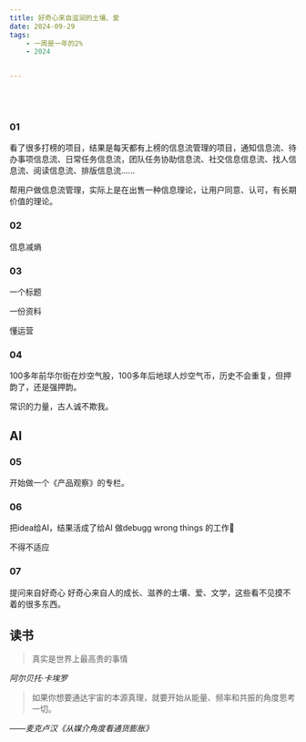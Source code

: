 ```yaml
---
title: 好奇心来自滋润的土壤、爱
date: 2024-09-29
tags: 
    - 一周是一年的2%
    - 2024


---
```




<br>

<br>





### **01**

看了很多打榜的项目，结果是每天都有上榜的信息流管理的项目，通知信息流、待办事项信息流、日常任务信息流，团队任务协助信息流、社交信息信息流、找人信息流、阅读信息流、排版信息流......

帮用户做信息流管理，实际上是在出售一种信息理论，让用户同意、认可，有长期价值的理论。



### **02**

信息减熵



### **03**

一个标题

一份资料

懂运营



### **04**

100多年前华尔街在炒空气股，100多年后地球人炒空气币，历史不会重复，但押韵了，还是强押韵。

常识的力量，古人诚不欺我。





## **AI**

### **05**

开始做一个《产品观察》的专栏。



### **06**

把idea给AI，结果活成了给AI 做debugg wrong things 的工作🥲

不得不适应





### **07**

提问来自好奇心 好奇心来自人的成长、滋养的土壤、爱、文学，这些看不见摸不着的很多东西。







## **读书**

> 真实是世界上最高贵的事情

*阿尔贝托·卡埃罗*







> 如果你想要通达宇宙的本源真理，就要开始从能量、频率和共振的角度思考一切。

*——麦克卢汉《从媒介角度看通货膨胀》*